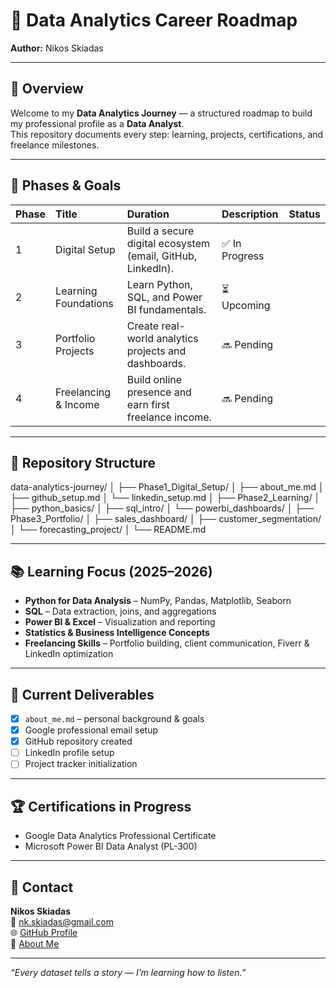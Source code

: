 # 🎯 Data Analytics Career Roadmap  
**Author:** Nikos Skiadas  

---

## 🧠 Overview
Welcome to my **Data Analytics Journey** — a structured roadmap to build my professional profile as a **Data Analyst**.  
This repository documents every step: learning, projects, certifications, and freelance milestones.

---

## 📅 Phases & Goals

| Phase | Title | Duration | Description | Status |
|:------|:------|:----------|:-------------|:--------|
| 1 | Digital Setup | Build a secure digital ecosystem (email, GitHub, LinkedIn). | ✅ In Progress |
| 2 | Learning Foundations | Learn Python, SQL, and Power BI fundamentals. | ⏳ Upcoming |
| 3 | Portfolio Projects | Create real-world analytics projects and dashboards. | 🔜 Pending |
| 4 | Freelancing & Income | Build online presence and earn first freelance income. | 🔜 Pending |

---

## 🧱 Repository Structure
data-analytics-journey/
│
├── Phase1_Digital_Setup/
│ ├── about_me.md
│ ├── github_setup.md
│ └── linkedin_setup.md
│
├── Phase2_Learning/
│ ├── python_basics/
│ ├── sql_intro/
│ └── powerbi_dashboards/
│
├── Phase3_Portfolio/
│ ├── sales_dashboard/
│ ├── customer_segmentation/
│ └── forecasting_project/
│
└── README.md

---

## 📚 Learning Focus (2025–2026)

- **Python for Data Analysis** – NumPy, Pandas, Matplotlib, Seaborn  
- **SQL** – Data extraction, joins, and aggregations  
- **Power BI & Excel** – Visualization and reporting  
- **Statistics & Business Intelligence Concepts**  
- **Freelancing Skills** – Portfolio building, client communication, Fiverr & LinkedIn optimization  

---

## 🧩 Current Deliverables
- [x] `about_me.md` – personal background & goals  
- [x] Google professional email setup
- [x] GitHub repository created  
- [ ] LinkedIn profile setup  
- [ ] Project tracker initialization  

---

## 🏆 Certifications in Progress
- Google Data Analytics Professional Certificate  
- Microsoft Power BI Data Analyst (PL-300)

---

## 💬 Contact
**Nikos Skiadas**  
📧 nk.skiadas@gmail.com  
🌐 [GitHub Profile](https://github.com/Nikos-Skiadas)  
📄 [About Me](about_me.md)

---

*“Every dataset tells a story — I’m learning how to listen.”*
